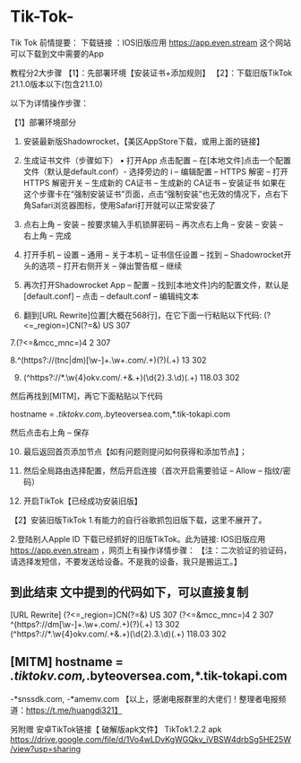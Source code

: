 # Tik-Tok-
Tik Tok
前情提要：
下载链接 ：IOS旧版应用 https://app.even.stream
这个网站可以下载到文中需要的App

教程分2大步骤
【1】：先部署环境【安装证书+添加规则】
【2】：下载旧版TikTok 21.1.0版本以下(包含21.1.0)

以下为详情操作步骤：

【1】部署环境部分

 1. 安装最新版Shadowrocket，【美区AppStore下载，或用上面的链接】

 2. 生成证书文件（步骤如下）
 • 打开App 点击配置 – 在[本地文件]点击一个配置文件（默认是default.conf）- 选择旁边的 i – 编辑配置 – HTTPS 解密 – 打开HTTPS 解密开关 – 生成新的 CA证书 – 生成新的 CA证书 –  安装证书 如果在这个步骤卡在“强制安装证书”页面，点击“强制安装”也无效的情况下，点右下角Safari浏览器图标，使用Safari打开就可以正常安装了

 3. 点右上角 – 安装 – 按要求输入手机锁屏密码 – 再次点右上角 – 安装 – 安装 – 右上角 – 完成

 4. 打开手机 – 设置 – 通用 – 关于本机 – 证书信任设置 – 找到 – Shadowrocket开头的选项 – 打开右侧开关 – 弹出警告框 – 继续

 5. 再次打开Shadowrocket App – 配置 – 找到[本地文件]内的配置文件，默认是[default.conf] – 点击 – default.conf – 编辑纯文本

 6. 翻到[URL Rewrite]位置[大概在568行]，在它下面一行粘贴以下代码:
(?<=_region=)CN(?=&) US 307

 7.(?<=&mcc_mnc=)4 2 307

 8.^(https?:\/\/(tnc|dm)[\w-]+\.\w+\.com\/.+)(\?)(.+) $1$3 302

 9. (^https?:\/\/*\.\w{4}okv.com\/.+&.+)(\d{2}\.3\.\d)(.+) $118.0$3 302 
 
然后再找到[MITM]，再它下面粘贴以下代码

 hostname = *.tiktokv.com,*.byteoversea.com,*.tik-tokapi.com  

然后点击右上角 – 保存


 10. 最后返回首页添加节点【如有问题则提问如何获得和添加节点】；

 11. 然后全局路由选择配置，然后开启连接（首次开启需要验证 – Allow – 指纹/密码）

 12. 开启TikTok【已经成功安装旧版】


【2】安装旧版TikTok
  1.有能力的自行谷歌抓包旧版下载，这里不展开了。

 2.登陆别人Apple ID 下载已经抓好的旧版TikTok。此为链接: IOS旧版应用 https://app.even.stream
，网页上有操作详情步骤：
【注：二次验证的验证码，请选择发短信，不要发送给设备。不是我的设备，我只是搬运工。】

到此结束
文中提到的代码如下，可以直接复制
----------------------------------------------------------------------------------------
[URL Rewrite]
(?<=_region=)CN(?=&) US 307
(?<=&mcc_mnc=)4 2 307
^(https?:\/\/dm[\w-]+\.\w+\.com\/.+)(\?)(.+) $1$3 302
(^https?:\/\/*\.\w{4}okv.com\/.+&.+)(\d{2}\.3\.\d)(.+) $118.0$3 302

[MITM]
hostname = *.tiktokv.com,*.byteoversea.com,*.tik-tokapi.com
----------------------------------------------------------------------------------------

-*snssdk.com, -*amemv.com
【以上，感谢电报群里的大佬们！整理者电报频道：https://t.me/huangdi321】

另附赠 安卓TikTok链接【 破解版apk文件】
TikTok1.2.2 apk https://drive.google.com/file/d/1Vo4wLDvKgWGQkv_iVBSW4drbSg5HE25W/view?usp=sharing

